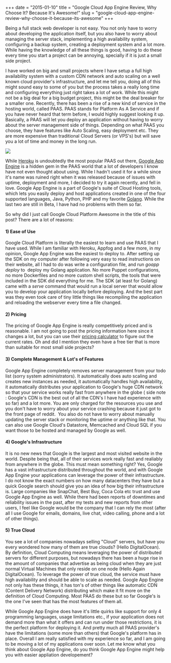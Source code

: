 +++
date = "2015-01-10"
title = "Google Cloud App Engine Review, Why Choose It? Because It's Awesome!"
slug = "google-cloud-app-engine-review-why-choose-it-because-its-awesome"
+++

Being a full stack web developer is not easy. You not only have to worry about developing the application itself, but you also have to worry about managing the server stack, implementing a high availability system, configuring a backup system, creating a deployment system and a lot more. While having the knowledge of all these things is good, having to do these every time you start a project can be annoying, specially if it is just a small side project.

I have worked on big and small projects where I have setup a full high availability system with a custom CDN network and auto scaling on a well known cloud provider's infrastructure, and let me tell you, doing all of this might sound easy to some of you but the process takes a really long time and configuring everything just right takes a lot of work. While this might not be a big deal for a big budget project, this might be the deal breaker for a smaller one. Recently, there has been a rise of a new kind of service in the hosting world, called PAAS. PAAS stands for Platform As A Service and if you have never heard that term before, I would highly suggest looking it up. Basically, a PAAS will let you deploy an application without having to worry about the server management side of things. Depending on what PAAS you choose, they have features like Auto Scaling, easy deployment etc. They are more expensive than traditional Cloud Servers (or VPS's) but will save you a lot of time and money in the long run.

<img src="/blog/img/google-datacenter.jpg"/>

While <a href="https://www.heroku.com/" target="_blank">Heroku</a> is undoubtedly the most popular PAAS out there, <a href="https://cloud.google.com/appengine/docs" target="_blank">Google App Engine</a> is a hidden gem in the PAAS world that a lot of developers I know have not even thought about using. While I hadn't used it for a while since it's name was ruined right when it was released because of issues with uptime, deployment and more, I decided to try it again recently, and fell in love. Google App Engine is a part of Google's suite of Cloud Hosting tools, which lets you easily deploy and host applications created in one of the four supported languages, Java, Python, PHP and my favorite <a href="https://golang.org/" target="_blank">Golang</a>. While the last two are still in Beta, I have had no problems with them so far.

So why did I just call Google Cloud Platform Awesome in the title of this post? There are a lot of reasons:

<h4>1) Ease of Use</h4>
Google Cloud Platform is literally the easiest to learn and use PAAS that I have used. While I am familiar with Heroku, Appfog and a few more, in my opinion, Google App Engine was the easiest to deploy to. After setting up the SDK on my computer after following very easy to read instructions on their website, all I had to do was write a configuration file, and run <em>goapp deploy</em> to  deploy my Golang application. No more Puppet configurations, no more Dockerfiles and no more custom shell scripts, the tools that were included in the SDK did everything for me. The SDK (at least for Golang) came with a <em>serve</em> command that would run a local server that would allow you to develop your application locally before deploying. And the best part was they even took care of tiny little things like recompiling the application and reloading the webserver every time a file changed.

<h4>2) Pricing</h4>
The pricing of Google App Engine is really competitively priced and is reasonable. I am not going to post the pricing information here since it changes a lot, but you can use their <a href="https://cloud.google.com/products/calculator/" target="_blank">pricing calculator</a> to figure out the current rates. Oh and did I mention they even have a free tier that is more than suitable for most small side projects?

<h4>3) Complete Management &amp; Lot's of Features</h4>
Google App Engine completely removes server management from your todo list (sorry system administrators). It automatically does auto scaling and creates new instances as needed, it automatically handles high availability, it automatically distributes your application to Google's huge CDN network so that your service works really fast from anywhere in the globe ( side note : Google's CDN is the best out of all the CDN's I have had experience with so far) and a lot more. You are only charged for the resources you use and you don't have to worry about your service crashing because it just got to the front page of reddit.  You also do not have to worry about manually updating the server stack or monitoring the uptime or anything like that. You can also use Google Cloud's Datastore, Memcached and Cloud SQL if you want those to be hosted and managed by Google as well.

<h4>4) Google's Infrastructure</h4>
It is no new news that Google is the largest and most visited website in the world. Despite being that, all of their services work really fast and realiably from anywhere in the globe. This must mean something right? Yes, Google has a vast infrastructure distributed throughout the world, and with Google App Engine your applications can leverage the power of their infrastructure. I do not know the exact numbers on how many datacenters they have but a quick Google search should give you an idea of how big their infrastructure is. Large companies like SnapChat, Best Buy, Coca Cola etc trust and use Google App Engine as well. While there had been reports of downtimes and reliability issues in the past, after my tests and new reports from other users, I feel like Google would be the company that I can rely the most (after all I use Google for emails, domains, live chat, video calling, phone and a lot of other things).

<h4>5) True Cloud</h4>
You see a lot of companies nowadays selling "Cloud" servers, but have you every wondered how many of them are true clouds? (Hello DigitalOcean). By definition, Cloud Computing means leveraging the power of distributed servers for different purposes, but nowadays there has been a huge rise in the amount of companies that advertise as being cloud when they are just normal Virtual Machines that only reside on one node (Hello Again DigitalOcean). To leverage the power of true cloud, the service must have high availability and should be able to scale as needed. Google App Engine not only has these things, it has ton's of other things like automatic CDN (Content Delivery Network) distributing which make it fit more on the definition of Cloud Computing. Most PAAS do these but so far Google's is the one I've seen that has the most features of them all.

While Google App Engine does have it's little quirks like support for only 4 programming languages, usage limitations etc., if your application does not demand more than what it offers and can run under those restrictions, it is the perfect platform for deploying it. And pretty much all PAAS provider's have the limitations (some more than others) that Google's platform has in place. Overall I am really satisfied with my experience so far, and I am going to be moving a lot of my applications over soon. Let me know what you think about Google App Engine, do you think Google App Engine might help you with easier appliation developement?
